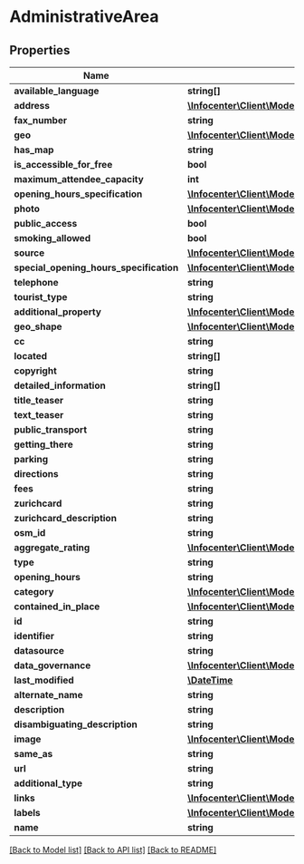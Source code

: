 # AdministrativeArea

## Properties
Name | Type | Description | Notes
------------ | ------------- | ------------- | -------------
**available_language** | **string[]** |  | [optional] 
**address** | [**\Infocenter\Client\Model\AdministrativeAreaAddress**](AdministrativeAreaAddress.md) |  | [optional] 
**fax_number** | **string** |  | [optional] 
**geo** | [**\Infocenter\Client\Model\AdministrativeAreaGeo**](AdministrativeAreaGeo.md) |  | [optional] 
**has_map** | **string** |  | [optional] 
**is_accessible_for_free** | **bool** |  | [optional] 
**maximum_attendee_capacity** | **int** |  | [optional] 
**opening_hours_specification** | [**\Infocenter\Client\Model\AdministrativeAreaAddressHoursAvailable[]**](AdministrativeAreaAddressHoursAvailable.md) |  | [optional] 
**photo** | [**\Infocenter\Client\Model\AdministrativeAreaAddressImage[]**](AdministrativeAreaAddressImage.md) |  | [optional] 
**public_access** | **bool** |  | [optional] 
**smoking_allowed** | **bool** |  | [optional] 
**source** | [**\Infocenter\Client\Model\AdministrativeAreaAddressSource**](AdministrativeAreaAddressSource.md) |  | [optional] 
**special_opening_hours_specification** | [**\Infocenter\Client\Model\AdministrativeAreaAddressHoursAvailable[]**](AdministrativeAreaAddressHoursAvailable.md) |  | [optional] 
**telephone** | **string** |  | [optional] 
**tourist_type** | **string** |  | [optional] 
**additional_property** | [**\Infocenter\Client\Model\AdministrativeAreaAdditionalProperty[]**](AdministrativeAreaAdditionalProperty.md) |  | [optional] 
**geo_shape** | [**\Infocenter\Client\Model\AdministrativeAreaGeoShape**](AdministrativeAreaGeoShape.md) |  | [optional] 
**cc** | **string** |  | [optional] 
**located** | **string[]** |  | [optional] 
**copyright** | **string** |  | [optional] 
**detailed_information** | **string[]** |  | [optional] 
**title_teaser** | **string** |  | [optional] 
**text_teaser** | **string** |  | [optional] 
**public_transport** | **string** |  | [optional] 
**getting_there** | **string** |  | [optional] 
**parking** | **string** |  | [optional] 
**directions** | **string** |  | [optional] 
**fees** | **string** |  | [optional] 
**zurichcard** | **string** |  | [optional] 
**zurichcard_description** | **string** |  | [optional] 
**osm_id** | **string** |  | [optional] 
**aggregate_rating** | [**\Infocenter\Client\Model\AdministrativeAreaAggregateRating**](AdministrativeAreaAggregateRating.md) |  | [optional] 
**type** | **string** |  | [optional] 
**opening_hours** | **string** |  | [optional] 
**category** | [**\Infocenter\Client\Model\AdministrativeAreaAddressLabels[]**](AdministrativeAreaAddressLabels.md) |  | [optional] 
**contained_in_place** | [**\Infocenter\Client\Model\AdministrativeAreaAddressLabels[]**](AdministrativeAreaAddressLabels.md) |  | [optional] 
**id** | **string** |  | [optional] 
**identifier** | **string** |  | [optional] 
**datasource** | **string** |  | [optional] 
**data_governance** | [**\Infocenter\Client\Model\AdministrativeAreaAddressImageDataGovernance**](AdministrativeAreaAddressImageDataGovernance.md) |  | [optional] 
**last_modified** | [**\DateTime**](\DateTime.md) |  | [optional] 
**alternate_name** | **string** |  | [optional] 
**description** | **string** |  | [optional] 
**disambiguating_description** | **string** |  | [optional] 
**image** | [**\Infocenter\Client\Model\AdministrativeAreaAddressImage**](AdministrativeAreaAddressImage.md) |  | [optional] 
**same_as** | **string** |  | [optional] 
**url** | **string** |  | [optional] 
**additional_type** | **string** |  | [optional] 
**links** | [**\Infocenter\Client\Model\AdministrativeAreaAddressImageDataGovernanceSourceLink[]**](AdministrativeAreaAddressImageDataGovernanceSourceLink.md) |  | [optional] 
**labels** | [**\Infocenter\Client\Model\AdministrativeAreaAddressLabels[]**](AdministrativeAreaAddressLabels.md) |  | [optional] 
**name** | **string** |  | [optional] 

[[Back to Model list]](../../README.md#documentation-for-models) [[Back to API list]](../../README.md#documentation-for-api-endpoints) [[Back to README]](../../README.md)

